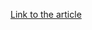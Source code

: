 [Link to the article](https://thehackernews.com/2024/12/sophos-fixes-3-critical-firewall-flaws.html)
